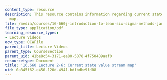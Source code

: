 ```yaml
---
content_type: resource
description: This resource contains information regarding current state value stream
  map.
file: /media/courses/16-660j-introduction-to-lean-six-sigma-methods-january-iap-2012/0a345f62e450120d4941bdfbdbe9fd08_MIT16_660JIAP12_2-6VSM.pdf
file_type: application/pdf
learning_resource_types:
- Lecture Videos
ocw_type: OCWFile
parent_title: Lecture Videos
parent_type: CourseSection
parent_uid: 41be8c54-3171-ea80-5878-4f750489aaf0
resourcetype: Document
title: '16.660 Lecture 2-6: Current state value stream map'
uid: 0a345f62-e450-120d-4941-bdfbdbe9fd08
---
```

